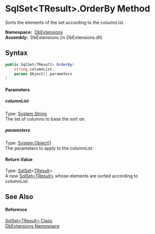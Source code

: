 SqlSet&lt;TResult>.OrderBy Method
=================================
Sorts the elements of the set according to the *columnList*.

  **Namespace:**  [DbExtensions][1]  
  **Assembly:**  DbExtensions (in DbExtensions.dll)

Syntax
------

```csharp
public SqlSet<TResult> OrderBy(
	string columnList,
	params Object[] parameters
)
```

#### Parameters

##### *columnList*
Type: [System.String][2]  
The list of columns to base the sort on.

##### *parameters*
Type: [System.Object][3][]  
The parameters to apply to the *columnList*.

#### Return Value
Type: [SqlSet][4]&lt;[TResult][4]>  
A new [SqlSet&lt;TResult>][4] whose elements are sorted according to *columnList*.

See Also
--------

#### Reference
[SqlSet&lt;TResult> Class][4]  
[DbExtensions Namespace][1]  

[1]: ../README.md
[2]: http://msdn.microsoft.com/en-us/library/s1wwdcbf
[3]: http://msdn.microsoft.com/en-us/library/e5kfa45b
[4]: README.md